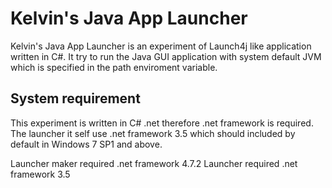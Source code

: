 # Kelvin's Java App Launcher

Kelvin's Java App Launcher is an experiment of Launch4j like application written in C#. It try to run the
Java GUI application with system default JVM which is specified in the path enviroment variable.

## System requirement

This experiment is written in C# .net therefore .net framework is required. The launcher it self use .net
framework 3.5 which should included by default in Windows 7 SP1 and above.

Launcher maker required .net framework 4.7.2
Launcher required .net framework 3.5